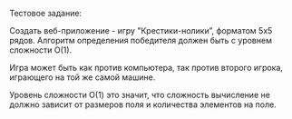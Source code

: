 Тестовое задание:

Создать веб-приложение - игру "Крестики-нолики”, форматом 5х5 рядов. Алгоритм определения победителя должен быть с уровнем сложности О(1).

Игра может быть как против компьютера, так  против второго игрока, играющего на той же самой машине.

Уровень сложности О(1) это значит, что сложность вычисление не должно зависит от размеров поля и количества элементов на поле.
